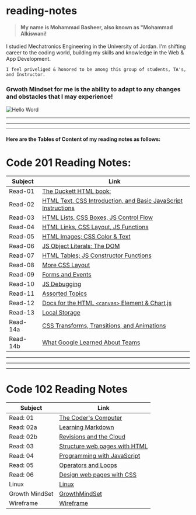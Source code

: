 # reading-notes

>#### My name is Mohammad Basheer, also known as "Mohammad Alkiswani!
 I studied Mechatronics Engineering in the University of Jordan. I'm shifting career to the coding world, building my skills and knowledge in the Web & App Development.
    
    I feel priveliged & honored to be among this group of students, TA's, and Instructor.

### Grwoth Mindset for me is the ability to adapt to any changes and obstacles that I may experience!

![Hello Word](https://lauruscollege.edu/wp-content/uploads/2020/03/LaurusCollegGrowthMindsetFeatureImagev01-1024x614.jpg)

_________________________________________________
_________________________________________________
_________________________________________________

#### Here are the Tables of Content of my reading notes as follows:
# Code 201 Reading Notes:


| Subject    |  Link|
| ---------  | ------ | 
| Read-01 | [The Duckett HTML book:](https://basheer-mt.github.io/reading-notes/class-01) |
| Read-02 | [HTML Text, CSS Introduction, and Basic JavaScript Instructions](https://basheer-mt.github.io/reading-notes/Read-02)| 
| Read-03 | [HTML Lists, CSS Boxes, JS Control Flow](https://basheer-mt.github.io/reading-notes/Read-03)|
| Read-04 | [HTML Links, CSS Layout, JS Functions](https://basheer-mt.github.io/reading-notes/Read-04) |
| Read-05 | [HTML Images; CSS Color & Text](https://basheer-mt.github.io/reading-notes/Read-05) |
| Read-06 | [JS Object Literals; The DOM](https://basheer-mt.github.io/reading-notes/Read-06)|
| Read-07 | [HTML Tables; JS Constructor Functions](https://basheer-mt.github.io/reading-notes/Read-07) |
| Read-08 | [More CSS Layout](https://basheer-mt.github.io/reading-notes/Read-08)|
| Read-09 | [Forms and Events](https://basheer-mt.github.io/reading-notes/Read-09)|
| Read-10 | [JS Debugging](https://basheer-mt.github.io/Read-10)|
| Read-11 | [Assorted Topics](https://basheer-mt.github.io/Read-11) |
| Read-12 | [Docs for the HTML `<canvas>` Element & Chart.js](https://basheer-mt.github.io/Read-12) |
| Read-13 | [Local Storage](https://basheer-mt.github.io/Read-13) |
| Read-14a | [CSS Transforms, Transitions, and Animations](https://basheer-mt.github.io/Read-14a) |
| Read-14b | [What Google Learned About Teams](https://basheer-mt.github.io/Read-14b) |





_________________________________________________
_________________________________________________
_________________________________________________

# Code 102 Reading Notes

| Subject    |  Link|
| ---------  | ------ | 
| Read: 01 | [The Coder's Computer](https://basheer-mt.github.io/reading-notes/Read01) |
| Read: 02a | [Learning Markdown](https://basheer-mt.github.io/reading-notes/Read02a)| 
| Read: 02b | [Revisions and the Cloud](https://basheer-mt.github.io/reading-notes/Read02b)|
| Read: 03 | [Structure web pages with HTML](https://basheer-mt.github.io/reading-notes/Read03) |
| Read: 04 | [Programming with JavaScript](https://basheer-mt.github.io/reading-notes/Read04) |
| Read: 05 | [Operators and Loops](https://basheer-mt.github.io/reading-notes/Read05)|
| Read: 06 | [Design web pages with CSS](https://basheer-mt.github.io/reading-notes/Read06) |
| Linux | [Linux](https://basheer-mt.github.io/reading-notes/linux)|
| Growth MindSet | [GrowthMindSet](https://basheer-mt.github.io/reading-notes/GrowthMind)|
| Wireframe | [Wireframe](https://basheer-mt.github.io/wireframe/)|
